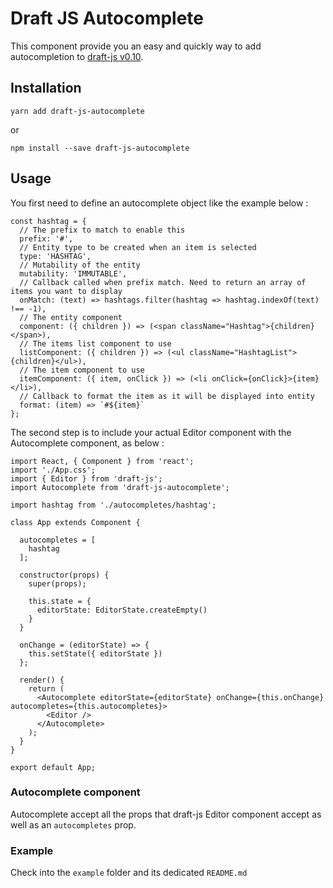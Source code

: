 # Draft JS Autocomplete

This component provide you an easy and quickly way to add autocompletion to [draft-js v0.10](https://draftjs.org/).

## Installation

```
yarn add draft-js-autocomplete
```

or

```
npm install --save draft-js-autocomplete
```

## Usage

You first need to define an autocomplete object like the example below :

```
const hashtag = {
  // The prefix to match to enable this
  prefix: '#',
  // Entity type to be created when an item is selected
  type: 'HASHTAG',
  // Mutability of the entity
  mutability: 'IMMUTABLE',
  // Callback called when prefix match. Need to return an array of items you want to display
  onMatch: (text) => hashtags.filter(hashtag => hashtag.indexOf(text) !== -1),
  // The entity component
  component: ({ children }) => (<span className="Hashtag">{children}</span>),
  // The items list component to use
  listComponent: ({ children }) => (<ul className="HashtagList">{children}</ul>),
  // The item component to use
  itemComponent: ({ item, onClick }) => (<li onClick={onClick}>{item}</li>),
  // Callback to format the item as it will be displayed into entity
  format: (item) => `#${item}`
};
```

The second step is to include your actual Editor component with the Autocomplete component, as below :

```
import React, { Component } from 'react';
import './App.css';
import { Editor } from 'draft-js';
import Autocomplete from 'draft-js-autocomplete';

import hashtag from './autocompletes/hashtag';

class App extends Component {

  autocompletes = [
    hashtag
  ];

  constructor(props) {
    super(props);

    this.state = {
      editorState: EditorState.createEmpty()
    }
  }

  onChange = (editorState) => {
    this.setState({ editorState })
  };

  render() {
    return (
      <Autocomplete editorState={editorState} onChange={this.onChange} autocompletes={this.autocompletes}>
        <Editor />
      </Autocomplete>
    );
  }
}

export default App;
```

### Autocomplete component

Autocomplete accept all the props that draft-js Editor component accept as well as an `autocompletes` prop.

### Example

Check into the `example` folder and its dedicated `README.md`